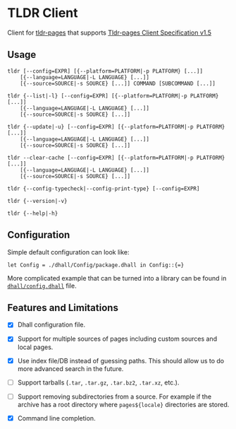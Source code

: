 # TLDR Client

Client for [tldr-pages](https://tldr.sh/) that supports [Tldr-pages Client
Specification v1.5
](https://github.com/tldr-pages/tldr/blob/v1.5/CLIENT-SPECIFICATION.md)


## Usage

```
tldr [--config=EXPR] [{--platform=PLATFORM|-p PLATFORM} [...]]
    [{--language=LANGUAGE|-L LANGUAGE} [...]]
    [{--source=SOURCE|-s SOURCE} [...]] COMMAND [SUBCOMMAND [...]]

tldr {--list|-l} [--config=EXPR] [{--platform=PLATFORM|-p PLATFORM} [...]]
    [{--language=LANGUAGE|-L LANGUAGE} [...]]
    [{--source=SOURCE|-s SOURCE} [...]]

tldr {--update|-u} [--config=EXPR] [{--platform=PLATFORM|-p PLATFORM} [...]]
    [{--language=LANGUAGE|-L LANGUAGE} [...]]
    [{--source=SOURCE|-s SOURCE} [...]]

tldr --clear-cache [--config=EXPR] [{--platform=PLATFORM|-p PLATFORM} [...]]
    [{--language=LANGUAGE|-L LANGUAGE} [...]]
    [{--source=SOURCE|-s SOURCE} [...]]

tldr {--config-typecheck|--config-print-type} [--config=EXPR]

tldr {--version|-v}

tldr {--help|-h}
```


## Configuration

Simple default configuration can look like:

```dhall
let Config = ./dhall/Config/package.dhall in Config::{=}
```

More complicated example that can be turned into a library can be found in
[`dhall/config.dhall`](./dhall/config.dhall) file.


## Features and Limitations

- [x] Dhall configuration file.

- [x] Support for multiple sources of pages including custom sources and local
  pages.

- [x] Use index file/DB instead of guessing paths. This should allow us to do
  more advanced search in the future.

- [ ] Support tarballs (`.tar`, `.tar.gz`, `.tar.bz2`, `.tar.xz`, etc.).

- [ ] Support removing subdirectories from a source. For example if the archive
  has a root directory where `pages${locale}` directories are stored.

- [x] Command line completion.
